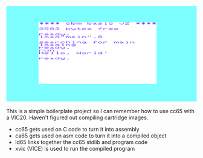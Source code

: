 !["Hello, World!" screenshot](img/vice-screen.png)

This is a simple boilerplate project so I can remember how to use cc65 with a VIC20. Haven't figured out compiling cartridge images.

- cc65 gets used on C code to turn it into assembly
- ca65 gets used on asm code to turn it into a compiled object
- ld65 links together the cc65 stdlib and program code
- xvic (VICE) is used to run the compiled program
